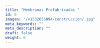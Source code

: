 ```yaml
---
title: "Membranas Prefabricadas	"
id: 6
imagen: "/v1532656894/construccion/.jpg"
meta_keywords: ""
meta_description: ""
draft: false
weight: 0
---
```

